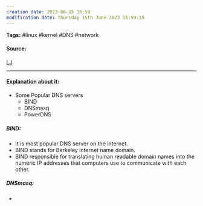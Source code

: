 ```yaml
---
creation date: 2023-06-15 16:59
modification date: Thursday 15th June 2023 16:59:35
---
```


**Tags:** #linux #kernel #DNS #network 

#### Source:
[LJ](https://linuxjourney.com/lesson/dns-setup)

--------------------------------------

#### Explanation about it:

* Some Popular DNS servers
	* BIND
	* DNSmasq
	* PowerDNS

##### BIND:

* It is most popular DNS server on the internet.
* BIND stands for Berkeley internet name domain.
* BIND responsible for translating human readable domain names into the numeric IP addresses that computers use to communicate with each other.

##### DNSmasq:

* 